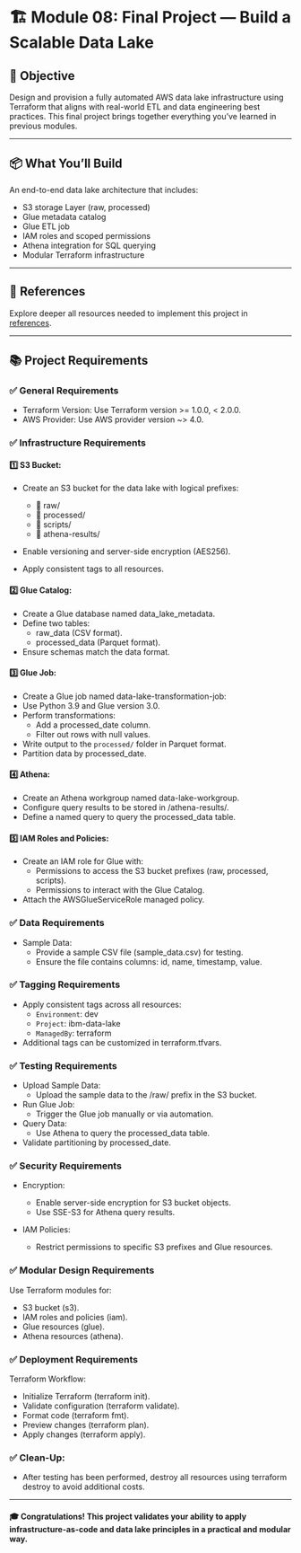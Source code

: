 # 🏗️ Module 08: Final Project — Build a Scalable Data Lake

## 🎯 Objective

Design and provision a fully automated AWS data lake infrastructure using Terraform that aligns with real-world ETL and data engineering best practices. This final project brings together everything you’ve learned in previous modules.

---

## 📦 What You’ll Build

An end-to-end data lake architecture that includes:

- S3 storage Layer (raw, processed)
- Glue metadata catalog
- Glue ETL job
- IAM roles and scoped permissions
- Athena integration for SQL querying
- Modular Terraform infrastructure

---

## 🔗 References

Explore deeper all resources needed to implement this project in [references](references.md).

---


## 📚 Project Requirements

### ✅ General Requirements

- Terraform Version: Use Terraform version >= 1.0.0, < 2.0.0.
- AWS Provider: Use AWS provider version ~> 4.0.

### ✅ Infrastructure Requirements

#### 1️⃣ S3 Bucket:

- Create an S3 bucket for the data lake with logical prefixes:  
  - 📁 raw/  
  - 📁 processed/  
  - 📁 scripts/  
  - 📁 athena-results/  

- Enable versioning and server-side encryption (AES256).
- Apply consistent tags to all resources.

#### 2️⃣ Glue Catalog:

- Create a Glue database named data_lake_metadata.
- Define two tables:
  - raw_data (CSV format).
  - processed_data (Parquet format).
- Ensure schemas match the data format.


#### 3️⃣ Glue Job:

- Create a Glue job named data-lake-transformation-job:
- Use Python 3.9 and Glue version 3.0.
- Perform transformations:
  - Add a processed_date column.
  - Filter out rows with null values.
- Write output to the `processed/` folder in Parquet format.
- Partition data by processed_date.

#### 4️⃣ Athena:

- Create an Athena workgroup named data-lake-workgroup.
- Configure query results to be stored in /athena-results/.
- Define a named query to query the processed_data table.

#### 5️⃣ IAM Roles and Policies:

- Create an IAM role for Glue with:
  - Permissions to access the S3 bucket prefixes (raw, processed, scripts).
  - Permissions to interact with the Glue Catalog.
- Attach the AWSGlueServiceRole managed policy.


### ✅ Data Requirements

- Sample Data:
  - Provide a sample CSV file (sample_data.csv) for testing.
  - Ensure the file contains columns: id, name, timestamp, value.

### ✅ Tagging Requirements

- Apply consistent tags across all resources:
  - `Environment`: dev
  - `Project`: ibm-data-lake
  - `ManagedBy`: terraform
- Additional tags can be customized in terraform.tfvars.


### ✅ Testing Requirements

- Upload Sample Data:
  - Upload the sample data to the /raw/ prefix in the S3 bucket.
- Run Glue Job:
  - Trigger the Glue job manually or via automation.
- Query Data:
  - Use Athena to query the processed_data table.
- Validate partitioning by processed_date.

### ✅ Security Requirements

- Encryption:
  - Enable server-side encryption for S3 bucket objects.
  - Use SSE-S3 for Athena query results.

- IAM Policies:
  - Restrict permissions to specific S3 prefixes and Glue resources.

### ✅ Modular Design Requirements

Use Terraform modules for:
- S3 bucket (s3).
- IAM roles and policies (iam).
- Glue resources (glue).
- Athena resources (athena).

### ✅ Deployment Requirements

Terraform Workflow:

- Initialize Terraform (terraform init).
- Validate configuration (terraform validate).
- Format code (terraform fmt).
- Preview changes (terraform plan).
- Apply changes (terraform apply).

### ✅ Clean-Up:
- After testing has been performed, destroy all resources using terraform destroy to avoid additional costs.

---

#### 🎓 Congratulations! This project validates your ability to apply infrastructure-as-code and data lake principles in a practical and modular way.